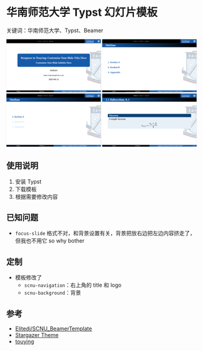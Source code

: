 # 华南师范大学 Typst 幻灯片模板

关键词：华南师范大学、Typst、Beamer

![Preview](assets/preview.png)

## 使用说明

1. 安装 Typst
2. 下载模板
3. 根据需要修改内容

## 已知问题

- `focus-slide` 格式不对，和背景设置有关，背景把放右边把左边内容挤走了，但我也不用它 so why bother

## 定制

- 模板修改了
  - `scnu-navigation`：右上角的 title 和 logo
  - `scnu-background`：背景

## 参考

- [Elitedj/SCNU_BeamerTemplate](https://github.com/Elitedj/SCNU_BeamerTemplate/tree/master)
- [Stargazer Theme](https://touying-typ.github.io/docs/themes/stargazer/)
- [touying](https://touying-typ.github.io/zh/docs/intro)
